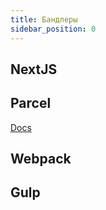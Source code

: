 ```yaml
---
title: Бандлеры
sidebar_position: 0
---
```


## NextJS

## Parcel

[Docs](https://parceljs.org/)

## Webpack

## Gulp

